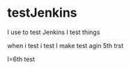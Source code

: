 # testJenkins
I use to test Jenkins
 I test things

 when i test i test
I make test agin
 5th trst
 
 I=6th test
